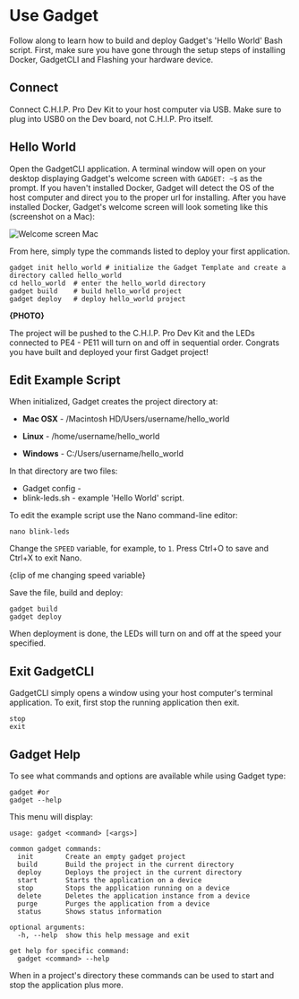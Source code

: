# Use Gadget

Follow along to learn how to build and deploy Gadget's 'Hello World' Bash script. First, make sure you have gone through the setup steps of installing Docker, GadgetCLI and Flashing your hardware device.

## Connect 

Connect C.H.I.P. Pro Dev Kit to your host computer via USB. Make sure to plug into USB0 on the Dev board, not C.H.I.P. Pro itself. 

## Hello World

Open the GadgetCLI application. A terminal window will open on your desktop displaying Gadget's welcome screen with `GADGET: ~$` as the prompt. If you haven't installed Docker, Gadget will detect the OS of the host computer and direct you to the proper url for installing. After you have installed Docker, Gadget's welcome screen will look someting like this (screenshot on a Mac): 

![Welcome screen Mac](images/welcomeFlash.png)


From here, simply type the commands listed to deploy your first application. 

```shell
gadget init hello_world	# initialize the Gadget Template and create a directory called hello_world
cd hello_world	# enter the hello_world directory
gadget build	# build hello_world project 
gadget deploy	# deploy hello_world project
```
**{PHOTO}**

The project will be pushed to the C.H.I.P. Pro Dev Kit and the LEDs connected to PE4 - PE11 will turn on and off in sequential order. Congrats you have built and deployed your first Gadget project!

## Edit Example Script
When initialized, Gadget creates the project directory at:

* **Mac OSX** - /Macintosh HD/Users/username/hello_world

* **Linux** - /home/username/hello_world

* **Windows** - C:/Users/username/hello_world

In that directory are two files:

* Gadget config - 
* blink-leds.sh - example 'Hello World' script.

To edit the example script use the Nano command-line editor: 

`nano blink-leds`

Change the `SPEED` variable, for example, to `1`. Press Ctrl+O to save and Ctrl+X to exit Nano.

{clip of me changing speed variable}

Save the file, build and deploy:

```shell
gadget build 
gadget deploy
```

When deployment is done, the LEDs will turn on and off at the speed your specified. 

## Exit GadgetCLI

GadgetCLI simply opens a window using your host computer's terminal application. To exit, first stop the running application then exit. 

```shell
stop
exit 
```

## Gadget Help

To see what commands and options are available while using Gadget type:

```shell
gadget #or 
gadget --help
```

This menu will display:

```shell
usage: gadget <command> [<args>]

common gadget commands: 
  init        Create an empty gadget project 
  build       Build the project in the current directory
  deploy      Deploys the project in the current directory
  start       Starts the application on a device
  stop        Stops the application running on a device
  delete      Deletes the application instance from a device
  purge       Purges the application from a device
  status      Shows status information

optional arguments:
  -h, --help  show this help message and exit

get help for specific command:
  gadget <command> --help
```

When in a project's directory these commands can be used to start and stop the application plus more.
 




	